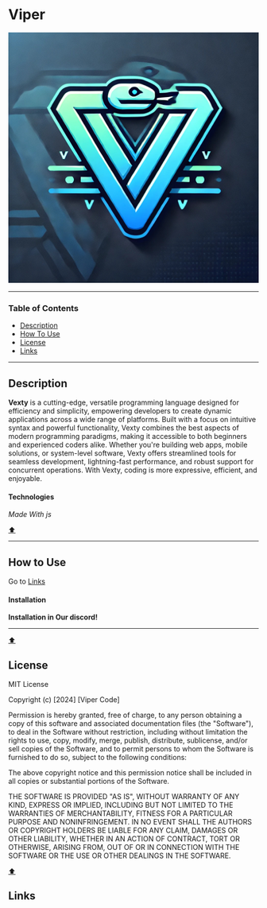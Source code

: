 # Viper

![Project Image](https://github.com/TheUselessCreator/Vexty/blob/main/GitAssets/Vexty.jpg)


---

### Table of Contents

- [Description](#description)
- [How To Use](#how-to-use)
- [License](#license)
- [Links](#links)

---

## Description

**Vexty** is a cutting-edge, versatile programming language designed for efficiency and simplicity, empowering developers to create dynamic applications across a wide range of platforms. Built with a focus on intuitive syntax and powerful functionality, Vexty combines the best aspects of modern programming paradigms, making it accessible to both beginners and experienced coders alike. Whether you're building web apps, mobile solutions, or system-level software, Vexty offers streamlined tools for seamless development, lightning-fast performance, and robust support for concurrent operations. With Vexty, coding is more expressive, efficient, and enjoyable.

#### Technologies

*Made With js*

[⬆️](#links)

---

## How to Use

Go to [Links](#Links)
#### Installation

**Installation in Our discord!**

---
[⬆️](#Viper)



## License

MIT License

Copyright (c) [2024] [Viper Code]

Permission is hereby granted, free of charge, to any person obtaining a copy
of this software and associated documentation files (the "Software"), to deal
in the Software without restriction, including without limitation the rights
to use, copy, modify, merge, publish, distribute, sublicense, and/or sell
copies of the Software, and to permit persons to whom the Software is
furnished to do so, subject to the following conditions:

The above copyright notice and this permission notice shall be included in all
copies or substantial portions of the Software.

THE SOFTWARE IS PROVIDED "AS IS", WITHOUT WARRANTY OF ANY KIND, EXPRESS OR
IMPLIED, INCLUDING BUT NOT LIMITED TO THE WARRANTIES OF MERCHANTABILITY,
FITNESS FOR A PARTICULAR PURPOSE AND NONINFRINGEMENT. IN NO EVENT SHALL THE
AUTHORS OR COPYRIGHT HOLDERS BE LIABLE FOR ANY CLAIM, DAMAGES OR OTHER
LIABILITY, WHETHER IN AN ACTION OF CONTRACT, TORT OR OTHERWISE, ARISING FROM,
OUT OF OR IN CONNECTION WITH THE SOFTWARE OR THE USE OR OTHER DEALINGS IN THE
SOFTWARE.

[⬆️](#Viper)


## Links
